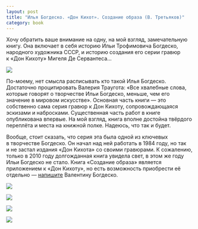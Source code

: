 ```yaml
---
layout: post
title: "Илья Богдеско. «Дон Кихот». Создание образа (В. Третьяков)"
category: book
---
```

Хочу обратить ваше внимание на одну, на мой взгляд, замечательную книгу. Она включает в&#160;себя историю Ильи Трофимовича Богдеско, народного художника СССР, и&#160;историю создания его серии гравюр к&#160;«Дон Кихоту» Мигеля Де Сервантеса...

![](https://pics.livejournal.com/quillcraft/pic/001a3g50)

По-моему, нет смысла расписывать кто такой Илья Богдеско. Достаточно процитировать Валерия Траугота: «Все хвалебные слова, которые говорят о&#160;творчестве Ильи Богдеско, меньше, чем его значение в&#160;мировом искусстве». Основная часть книги&#160;— это собственно сама серия гравюр к&#160;Дон Кихоту, сопровождающаяся эскизами и&#160;набросками. Существенная часть работ в&#160;книге опубликована впервые. На мой взгляд, книга вполне достойна твёрдого переплёта и&#160;места на книжной полке. Надеюсь, что так и&#160;будет.

Вообще, стоит сказать, что серия эта была одной из ключевых в&#160;творчестве Богдеско. Он начал над ней работать в&#160;1984&#160;году, но так и&#160;не застал издания «Дон Кихота» со своими гравюрами. К&#160;сожалению, только в&#160;2010&#160;году долгожданная книга увидела свет, в&#160;этом же году Ильи Богдеско не стало. Книга «Создание образа» является приложением к&#160;«Дон Кихоту», но есть возможность приобрести её отдельно&#160;— [напишите](mailto:bogdesco_v@mail.ru) Валентину Богдеско.

![](https://pics.livejournal.com/quillcraft/pic/001a4tk6)

![](https://pics.livejournal.com/quillcraft/pic/001a5pe8)

![](https://pics.livejournal.com/quillcraft/pic/001a6k0r)

![](https://pics.livejournal.com/quillcraft/pic/001a7f4s)
